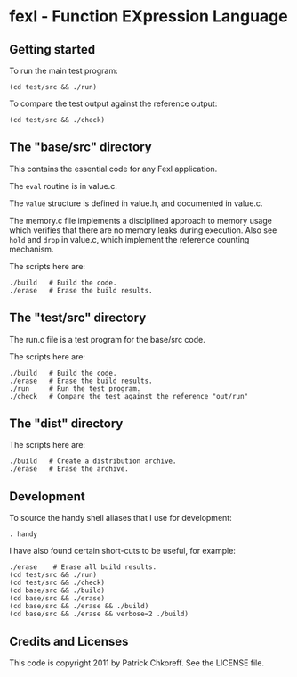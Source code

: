 fexl - Function EXpression Language
===================================

Getting started
---------------

To run the main test program:

	(cd test/src && ./run)

To compare the test output against the reference output:

	(cd test/src && ./check)

The "base/src" directory
------------------------

This contains the essential code for any Fexl application.

The `eval` routine is in value.c.

The `value` structure is defined in value.h, and documented in value.c.

The memory.c file implements a disciplined approach to memory usage which
verifies that there are no memory leaks during execution.  Also see `hold`
and `drop` in value.c, which implement the reference counting mechanism.

The scripts here are:

	./build   # Build the code.
	./erase   # Erase the build results.

The "test/src" directory
------------------------

The run.c file is a test program for the base/src code.

The scripts here are:

	./build   # Build the code.
	./erase   # Erase the build results.
	./run     # Run the test program.
	./check   # Compare the test against the reference "out/run"

The "dist" directory
--------------------

The scripts here are:

	./build   # Create a distribution archive.
	./erase   # Erase the archive.

Development
-----------

To source the handy shell aliases that I use for development:

	. handy

I have also found certain short-cuts to be useful, for example:

	./erase    # Erase all build results.
	(cd test/src && ./run)
	(cd test/src && ./check)
	(cd base/src && ./build)
	(cd base/src && ./erase)
	(cd base/src && ./erase && ./build)
	(cd base/src && ./erase && verbose=2 ./build)

Credits and Licenses
--------------------
This code is copyright 2011 by Patrick Chkoreff.  See the LICENSE file.
